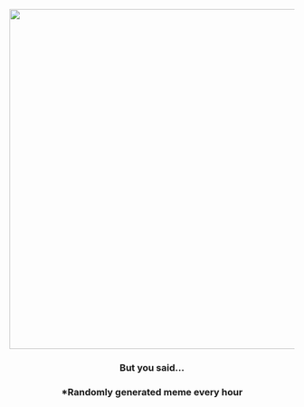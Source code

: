 <p align="center">
        <img src="https://i.redd.it/40ww56ywaje91.jpg" width="600" height="600">
        </p>
        <h3 align="center">But you said...</h3>
        <h3 align="center">*Randomly generated meme every hour</h3>
    